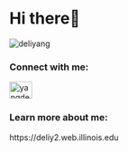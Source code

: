 <h1 align="left">Hi there👋</h1>

<p align="left"> <img src="https://komarev.com/ghpvc/?username=deliyang&label=Profile%20views&color=0e75b6&style=flat" alt="deliyang" /> </p>

<h3 align="left">Connect with me:</h3>
<p align="left">
<a href="https://linkedin.com/in/yangdeli" target="blank"><img align="center" src="https://raw.githubusercontent.com/rahuldkjain/github-profile-readme-generator/master/src/images/icons/Social/linked-in-alt.svg" alt="yangdeli" height="30" width="40" /></a>
  
<h3 align="left">Learn more about me:</h3>
https://deliy2.web.illinois.edu
</p>
